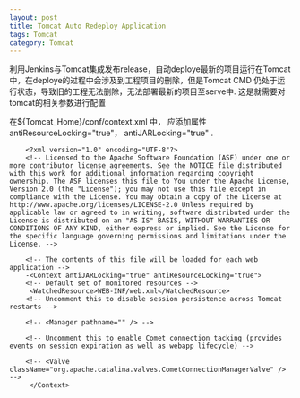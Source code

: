 ```yaml
---
layout: post
title: Tomcat Auto Redeploy Application
tags: Tomcat 
category: Tomcat
---
```



利用Jenkins与Tomcat集成发布release，自动deploye最新的项目运行在Tomcat中，在deploye的过程中会涉及到工程项目的删除，但是Tomcat CMD 仍处于运行状态，导致旧的工程无法删除，无法部署最新的项目至serve中. 这是就需要对tomcat的相关参数进行配置

在${Tomcat_Home}/conf/context.xml 中， 应添加属性antiResourceLocking="true"， antiJARLocking="true" .

>       

        <?xml version="1.0" encoding="UTF-8"?>
        <!-- Licensed to the Apache Software Foundation (ASF) under one or more contributor license agreements. See the NOTICE file distributed with this work for additional information regarding copyright ownership. The ASF licenses this file to You under the Apache License, Version 2.0 (the "License"); you may not use this file except in compliance with the License. You may obtain a copy of the License at http://www.apache.org/licenses/LICENSE-2.0 Unless required by applicable law or agreed to in writing, software distributed under the License is distributed on an "AS IS" BASIS, WITHOUT WARRANTIES OR CONDITIONS OF ANY KIND, either express or implied. See the License for the specific language governing permissions and limitations under the License. -->
        
        <!-- The contents of this file will be loaded for each web application -->
        -<Context antiJARLocking="true" antiResourceLocking="true"> 
        <!-- Default set of monitored resources -->
         <WatchedResource>WEB-INF/web.xml</WatchedResource> 
        <!-- Uncomment this to disable session persistence across Tomcat restarts -->
         
        <!-- <Manager pathname="" /> -->
         
        <!-- Uncomment this to enable Comet connection tacking (provides events on session expiration as well as webapp lifecycle) -->
         
        <!-- <Valve className="org.apache.catalina.valves.CometConnectionManagerValve" /> -->
         </Context>

